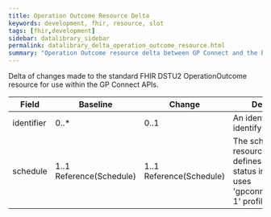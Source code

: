 ```yaml
---
title: Operation Outcome Resource Delta
keywords: development, fhir, resource, slot
tags: [fhir,development]
sidebar: datalibrary_sidebar
permalink: datalibrary_delta_operation_outcome_resource.html
summary: "Operation Outcome resource delta between GP Connect and the base FHIR resource."
---
```

Delta of changes made to the standard FHIR DSTU2 OperationOutcome resource for use within the
GP Connect APIs.

<table>
	<thead>
		<tr>
			<th>Field</th>
			<th>Baseline</th>
			<th>Change</th>
			<th>Description</th>
		</tr>
	</thead>
	<tbody>
		<tr>
			<td>	identifier	</td>
			<td>	0..*	</td>
			<td>	0..1	</td>
			<td>	An identifier used to identify the slot	</td>
		</tr>		
		<tr>
			<td>	schedule	</td>
			<td>	1..1 Reference(Schedule)	</td>
			<td>	1..1 Reference(Schedule)	</td>
			<td>	The schedule resource that this slot defines an interval of status information -uses 'gpconnectschedule-1' profile	</td>
		</tr>
	</tbody>

</table>


